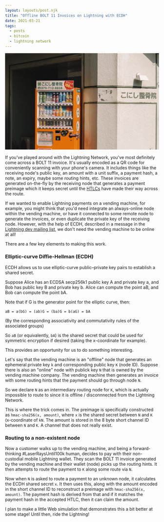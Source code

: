 ```yaml
---
layout: layouts/post.njk
title: "Offline BOLT 11 Invoices on Lightning with ECDH"
date: 2021-03-21
tags: 
  - posts
  - bitcoin
  - lightning network
---
```


<img src="/assets/images/vending-machine.jpg" alt="Vending machine" class="post-image" />

If you've played around with the Lightning Network, you've most definitely come across a BOLT 11 invoice. It's usually encoded as a QR code for conveniently scanning with your phone's camera. It includes things like the receiving node's public key, an amount with a unit suffix, a payment hash, a note, an expiry, maybe some routing hints, etc. These invoices are generated on-the-fly by the receiving node that generates a payment preimage which it keeps secret until the [HTLCs](https://rusty.ozlabs.org/?p=462) have made their way across the route.

If we wanted to enable Lightning payments on a vending machine, for example, you might think that you'd need integrate an always-online node within the vending machine, or have it connected to some remote node to generate the invoices, or even duplicate the private key of the receiving node. However, with the help of ECDH, described in a message in the [Lightning dev mailing list](https://lists.linuxfoundation.org/pipermail/lightning-dev/2019-June/002009.html), we don't need the vending machine to be online at all!

There are a few key elements to making this work.

### Elliptic-curve Diffie-Hellman (ECDH)

ECDH allows us to use elliptic-curve public–private key pairs to establish a shared secret.

Suppose Alice has an ECDSA secp256k1 public key A and private key a, and Bob has public key B and private key b. Alice can compute the point aB, and Bob can compute the point bA.

Note that if G is the generator point for the elliptic curve, then:

```
aB = a(bG) = (ab)G = (ba)G = b(aG) = bA
```

(By the corresponding associativity and commutativity rules of the associated groups)

So `aB` (or equivalently, `bA`) is the shared secret that could be used for symmetric encryption if desired (taking the x-coordinate for example).

This provides an opportunity for us to do something interesting.

Let's say that the vending machine is an "offline" node that generates an ephemeral private key `k` and corresponding public key `K` (node ID). Suppose there is also an "online" node with publick key `N` that is owned by the vending machine company. The vending machine then generates an invoice with some routing hints that the payment should go through node `N`.

So we declare `N` as an intermediary routing node for `K`, which is actually impossible to route to since it is offline / disconnnected from the Lightning Network.

This is where the trick comes in. The preimage is specifically constructed as `hmac-sha256(x, amount)`, where `x` is the shared secret between `N` and `K` (x-coordinate of `kN`. The amount is stored in the 8 byte short channel ID between `N` and `K`. A channel that does not really exist.

### Routing to a non-existent node

Now a customer walks up to the vending machine, and being a forward-thinking #LaserRaysUntil100k human, decides to pay with their non-custodial mobile Lightning wallet. They scan the BOLT 11 invoice generated by the vending machine and their wallet (node) picks up the routing hints. It then attempts to route the payment to `K` along some route via `N`.

Now when `N` is asked to route a payment to an unknown node, it calculates the ECDH shared secret `x`. It then uses this, along with the amount encoded in the short channel ID to reconstruct a preimage with `hmac-sha256(x, amount)`. The payment hash is derived from that and if it matches the payment hash in the accepted HTLC, then it can claim the amount.


I plan to make a little Web simulation that demonstrates this a bit better at some stage! Until then, ride the Lightning!

